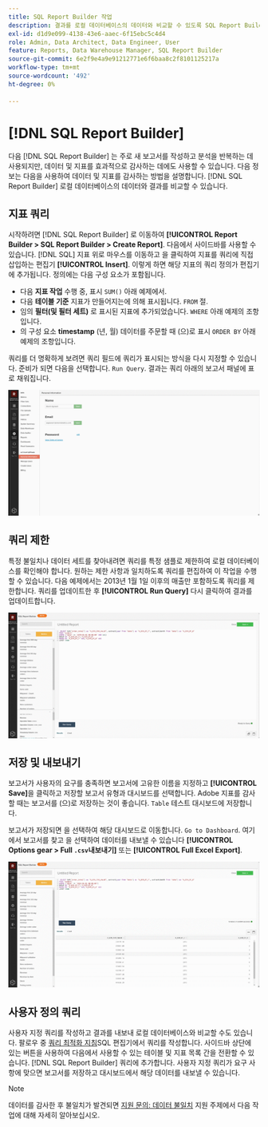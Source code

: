 ```yaml
---
title: SQL Report Builder 작업
description: 결과를 로컬 데이터베이스의 데이터와 비교할 수 있도록 SQL Report Builder을 사용하여 데이터 및 지표를 감사하는 방법을 알아봅니다.
exl-id: d1d9e099-4138-43e6-aaec-6f15ebc5c4d4
role: Admin, Data Architect, Data Engineer, User
feature: Reports, Data Warehouse Manager, SQL Report Builder
source-git-commit: 6e2f9e4a9e91212771e6f6baa8c2f8101125217a
workflow-type: tm+mt
source-wordcount: '492'
ht-degree: 0%

---
```


# [!DNL SQL Report Builder]

다음 [!DNL SQL Report Builder] 는 주로 새 보고서를 작성하고 분석을 반복하는 데 사용되지만, 데이터 및 지표를 효과적으로 감사하는 데에도 사용할 수 있습니다. 다음 정보는 다음을 사용하여 데이터 및 지표를 감사하는 방법을 설명합니다. [!DNL SQL Report Builder] 로컬 데이터베이스의 데이터와 결과를 비교할 수 있습니다.

## 지표 쿼리

시작하려면 [!DNL SQL Report Builder] 로 이동하여 **[!UICONTROL Report Builder > SQL Report Builder > Create Report]**. 다음에서 사이드바를 사용할 수 있습니다. [!DNL SQL] 지표 위로 마우스를 이동하고 을 클릭하여 지표를 쿼리에 직접 삽입하는 편집기 **[!UICONTROL Insert]**. 이렇게 하면 해당 지표의 쿼리 정의가 편집기에 추가됩니다. 정의에는 다음 구성 요소가 포함됩니다.

- 다음 **지표 작업** 수행 중, 표시 `SUM()` 아래 예제에서.
- 다음 **테이블 기준** 지표가 만들어지는에 의해 표시됩니다. `FROM` 절.
- 임의 **필터(및 필터 세트)** 로 표시된 지표에 추가되었습니다. `WHERE` 아래 예제의 조항입니다.
- 의 구성 요소 **timestamp** (년, 월) 데이터를 주문할 때 (으)로 표시 `ORDER BY` 아래 예제의 조항입니다.

쿼리를 더 명확하게 보려면 쿼리 필드에 쿼리가 표시되는 방식을 다시 지정할 수 있습니다. 준비가 되면 다음을 선택합니다. `Run Query`. 결과는 쿼리 아래의 보고서 패널에 표로 채워집니다.

![](../../assets/run-query-results.gif)

## 쿼리 제한

특정 불일치나 데이터 세트를 찾아내려면 쿼리를 특정 샘플로 제한하여 로컬 데이터베이스를 확인해야 합니다. 원하는 제한 사항과 일치하도록 쿼리를 편집하여 이 작업을 수행할 수 있습니다. 다음 예제에서는 2013년 1월 1일 이후의 매출만 포함하도록 쿼리를 제한합니다. 쿼리를 업데이트한 후 **[!UICONTROL Run Query]** 다시 클릭하여 결과를 업데이트합니다.

![](../../assets/restricting-query.gif)

## 저장 및 내보내기

보고서가 사용자의 요구를 충족하면 보고서에 고유한 이름을 지정하고 **[!UICONTROL Save]**&#x200B;을 클릭하고 저장할 보고서 유형과 대시보드를 선택합니다. Adobe 지표를 감사할 때는 보고서를 (으)로 저장하는 것이 좋습니다. `Table` 테스트 대시보드에 저장합니다.

보고서가 저장되면 을 선택하여 해당 대시보드로 이동합니다. `Go to Dashboard`. 여기에서 보고서를 찾고 을 선택하여 데이터를 내보낼 수 있습니다 **[!UICONTROL Options gear > Full `.csv`내보내기]** 또는 **[!UICONTROL Full Excel Export]**.

![](../../assets/export-dboard-data.gif)

## 사용자 정의 쿼리

사용자 지정 쿼리를 작성하고 결과를 내보내 로컬 데이터베이스와 비교할 수도 있습니다. 팔로우 중 [쿼리 최적화 지침](../../best-practices/optimizing-your-sql-queries.md)SQL 편집기에서 쿼리를 작성합니다. 사이드바 상단에 있는 버튼을 사용하여 다음에서 사용할 수 있는 테이블 및 지표 목록 간을 전환할 수 있습니다. [!DNL SQL Report Builder] 쿼리에 추가합니다. 사용자 지정 쿼리가 요구 사항에 맞으면 보고서를 저장하고 대시보드에서 해당 데이터를 내보낼 수 있습니다.

>[!NOTE]
>
>데이터를 감사한 후 불일치가 발견되면 [지원 문의: 데이터 불일치](https://experienceleague.adobe.com/docs/commerce-knowledge-base/kb/troubleshooting/miscellaneous/mbi-data-discrepancies.html) 지원 주제에서 다음 작업에 대해 자세히 알아보십시오.
